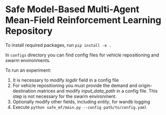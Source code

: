 # Safe Model-Based Multi-Agent Mean-Field Reinforcement Learning Repository

To install required packages, run `pip install -e .`

In `configs` directory you can find config files for vehicle repositioning and swarm environments.

To run an experiment:
1. It is necessary to modify *logdir* field in a config file
2. For vehicle repositioning you must provide the demand and origin-destination matrices and modify *input_data_path* in a config file. This step is not necessary for the swarm environment. 
2. Optionally modify other fields, including *entity*, for wandb logging
3. Execute `python safe_mf/main.py --config path/to/config.yaml`

